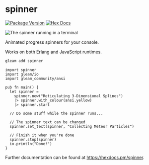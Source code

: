 # spinner

[![Package Version](https://img.shields.io/hexpm/v/spinner)](https://hex.pm/packages/spinner)
[![Hex Docs](https://img.shields.io/badge/hex-docs-ffaff3)](https://hexdocs.pm/spinner/)

![The spinner running in a terminal](spinner.gif)

Animated progress spinners for your console.

Works on both Erlang and JavaScript runtimes.
```sh
gleam add spinner
```
```gleam
import spinner
import gleam/io
import gleam_community/ansi

pub fn main() {
  let spinner =
    spinner.new("Reticulating 3-Dimensional Splines")
    |> spinner.with_colour(ansi.yellow)
    |> spinner.start

  // Do some stuff while the spinner runs...

  // The spinner text can be changed
  spinner.set_text(spinner, "Collecting Meteor Particles")

  // Finish it when you're done
  spinner.stop(spinner)
  io.println("Done!")
}
```

Further documentation can be found at <https://hexdocs.pm/spinner>.
